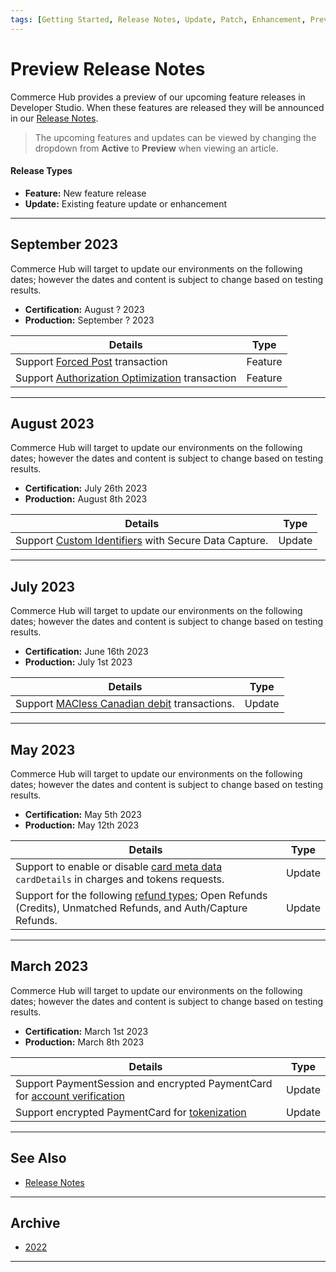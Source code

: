 ```yaml
---
tags: [Getting Started, Release Notes, Update, Patch, Enhancement, Preview]
---
```


# Preview Release Notes

Commerce Hub provides a preview of our upcoming feature releases in Developer Studio. When these features are released they will be announced in our [Release Notes](?path=docs/Release-Notes-Alerts/Release-Notes.md).

<!-- theme: info -->
> The upcoming features and updates can be viewed by changing the dropdown from **Active** to **Preview** when viewing an article.

#### Release Types

- **Feature:** New feature release
- **Update:** Existing feature update or enhancement

---

## September 2023

Commerce Hub will target to update our environments on the following dates; however the dates and content is subject to change based on testing results.

- **Certification:** August ? 2023
- **Production:** September ? 2023

| Details | Type |
| ----- | ----- |
| Support [Forced Post](?path=docs/Resources/API-Documents/Payments/Forced.md) transaction | Feature |
| Support [Authorization Optimization](?path=docs/Resources/Guides/Authorizations/Auth-Optimization.md) transaction | Feature |

---

## August 2023

Commerce Hub will target to update our environments on the following dates; however the dates and content is subject to change based on testing results.

- **Certification:** July 26th 2023
- **Production:** August 8th 2023

| Details | Type |
| ----- | ----- |
| Support [Custom Identifiers](?path=docs/Resources/Guides/BYOID.md) with Secure Data Capture. | Update |

---

## July 2023

Commerce Hub will target to update our environments on the following dates; however the dates and content is subject to change based on testing results.

- **Certification:** June 16th 2023
- **Production:** July 1st 2023

| Details | Type |
| ----- | ----- |
| Support [MACless Canadian debit](?path=docs/Resources/Guides/Debit/Regional-Debit.md) transactions. | Update |

---

## May 2023

Commerce Hub will target to update our environments on the following dates; however the dates and content is subject to change based on testing results.

- **Certification:** May 5th 2023
- **Production:** May 12th 2023

| Details | Type |
| ----- | ----- |
| Support to enable or disable [card meta data](?path=docs/Resources/Master-Data/Card-Details.md) `cardDetails` in charges and tokens requests. | Update |
| Support for the following [refund types](?path=docs/Resources/API-Documents/Payments/Refund.md); Open Refunds (Credits), Unmatched Refunds, and Auth/Capture Refunds. | Update |

---

## March 2023

Commerce Hub will target to update our environments on the following dates; however the dates and content is subject to change based on testing results.

- **Certification:** March 1st 2023
- **Production:** March 8th 2023

| Details | Type |
| ----- | ----- |
| Support PaymentSession and encrypted PaymentCard for [account verification](?path=docs/Resources/API-Documents/Payments_VAS/Verification.md) | Update |
| Support encrypted PaymentCard for [tokenization](?path=docs/Resources/API-Documents/Payments_VAS/Payment-Token.md) | Update |

---

## See Also

- [Release Notes](?path=docs/Release-Notes-Alerts/Release-Notes.md)

---

## Archive

- [2022](?path=docs/Release-Notes-Alerts/PRN-2022.md)

---
